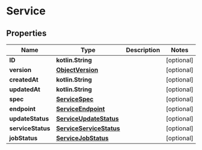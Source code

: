 
# Service

## Properties
Name | Type | Description | Notes
------------ | ------------- | ------------- | -------------
**ID** | **kotlin.String** |  |  [optional]
**version** | [**ObjectVersion**](ObjectVersion.md) |  |  [optional]
**createdAt** | **kotlin.String** |  |  [optional]
**updatedAt** | **kotlin.String** |  |  [optional]
**spec** | [**ServiceSpec**](ServiceSpec.md) |  |  [optional]
**endpoint** | [**ServiceEndpoint**](ServiceEndpoint.md) |  |  [optional]
**updateStatus** | [**ServiceUpdateStatus**](ServiceUpdateStatus.md) |  |  [optional]
**serviceStatus** | [**ServiceServiceStatus**](ServiceServiceStatus.md) |  |  [optional]
**jobStatus** | [**ServiceJobStatus**](ServiceJobStatus.md) |  |  [optional]



